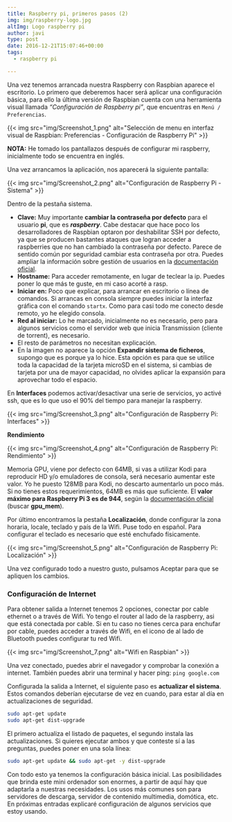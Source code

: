 ```yaml
---
title: Raspberry pi, primeros pasos (2)
img: img/raspberry-logo.jpg
altImg: Logo raspberry pi
author: javi
type: post
date: 2016-12-21T15:07:46+00:00
tags:
  - raspberry pi

---
```

Una vez tenemos arrancada nuestra Raspberry con Raspbian aparece el escritorio. Lo primero que deberemos hacer será aplicar una configuración básica, para ello la última versión de Raspbian cuenta con una herramienta visual llamada _&#8220;Configuración de Raspberry pi&#8221;_, que encuentras en `Menú / Preferencias`.

{{< img src="img/Screenshot_1.png" alt="Selección de menu en interfaz visual de Raspbian: Preferencias - Configuración de Raspberry Pi" >}}

**NOTA:** He tomado los pantallazos después de configurar mi raspberry, inicialmente todo se encuentra en inglés.

Una vez arrancamos la aplicación, nos aparecerá la siguiente pantalla:

{{< img src="img/Screenshot_2.png" alt="Configuración de Raspberry Pi - Sistema" >}}

Dentro de la pestaña sistema.

  * **Clave:** Muy importante **cambiar la contraseña por defecto** para el usuario **pi**, que es _**raspberry**_. Cabe destacar que hace poco los desarrolladores de Raspbian optaron por deshabilitar SSH por defecto, ya que se producen bastantes ataques que logran acceder a raspberries que no han cambiado la contraseña por defecto. Parece de sentido común por seguridad cambiar esta contraseña por otra. Puedes ampliar la información sobre gestión de usuarios en la [documentación oficial][1].
  * **Hostname:** Para acceder remotamente, en lugar de teclear la ip. Puedes poner lo que más te guste, en mi caso acorté a rasp.
  * **Iniciar en:** Poco que explicar, para arrancar en escritorio o línea de comandos. Si arrancas en consola siempre puedes iniciar la interfaz gráfica con el comando `startx`. Como para casi todo me conecto desde remoto, yo he elegido consola.
  * **Red al iniciar:** Lo he marcado, inicialmente no es necesario, pero para algunos servicios como el servidor web que inicia Transmission (cliente de torrent), es necesario.
  * El resto de parámetros no necesitan explicación.
  * En la imagen no aparece la opción **Expandir sistema de ficheros**, supongo que es porque ya lo hice. Esta opción es para que se utilice toda la capacidad de la tarjeta microSD en el sistema, si cambias de tarjeta por una de mayor capacidad, no olvides aplicar la expansión para aprovechar todo el espacio.



En **Interfaces** podemos activar/desactivar una serie de servicios, yo activé ssh, que es lo que uso el 90% del tiempo para manejar la raspberry.

{{< img src="img/Screenshot_3.png" alt="Configuración de Raspberry Pi: Interfaces" >}}

**Rendimiento**

{{< img src="img/Screenshot_4.png" alt="Configuración de Raspberry Pi: Rendimiento" >}}

Memoria GPU, viene por defecto con 64MB, si vas a utilizar Kodi para reproducir HD y/o emuladores de consola, será necesario aumentar este valor. Yo he puesto 128MB para Kodi, no descarto aumentarlo un poco más. Si no tienes estos requerimientos, 64MB es más que suficiente. El **valor máximo para Raspberry Pi 3 es de 944**, según la [documentación oficial][2] (buscar **gpu_mem**).

Por último encontramos la pestaña **Localización**, donde configurar la zona horaria, locale, teclado y país de la Wifi. Puse todo en español. Para configurar el teclado es necesario que esté enchufado físicamente.

{{< img src="img/Screenshot_5.png" alt="Configuración de Raspberry Pi: Localización" >}}

Una vez configurado todo a nuestro gusto, pulsamos Aceptar para que se apliquen los cambios.

### Configuración de Internet

Para obtener salida a Internet tenemos 2 opciones, conectar por cable ethernet o a través de Wifi. Yo tengo el router al lado de la raspberry, asi que está conectada por cable. Si en tu caso no tienes cerca para enchufar por cable, puedes acceder a través de Wifi, en el icono de al lado de Bluetooth puedes configurar tu red Wifi.

{{< img src="img/Screenshot_7.png" alt="Wifi en Raspbian" >}}

Una vez conectado, puedes abrir el navegador y comprobar la conexión a internet. También puedes abrir una terminal y hacer ping: `ping google.com`

Configurada la salida a Internet, el siguiente paso es **actualizar el sistema**. Estos comandos deberían ejecutarse de vez en cuando, para estar al día en actualizaciones de seguridad.

```bash
sudo apt-get update
sudo apt-get dist-upgrade
```

El primero actualiza el listado de paquetes, el segundo instala las actualizaciones. Si quieres ejecutar ambos y que conteste sí a las preguntas, puedes poner en una sola línea:

```bash
sudo apt-get update && sudo apt-get -y dist-upgrade
```

Con todo esto ya tenemos la configuración básica inicial. Las posibilidades que brinda este mini ordenador son enormes, a partir de aquí hay que adaptarla a nuestras necesidades. Los usos más comunes son para servidores de descarga, servidor de contenido multimedia, domótica, etc. En próximas entradas explicaré configuración de algunos servicios que estoy usando.

 [1]: https://www.raspberrypi.org/documentation/linux/usage/users.md
 [2]: https://www.raspberrypi.org/documentation/configuration/config-txt.md
